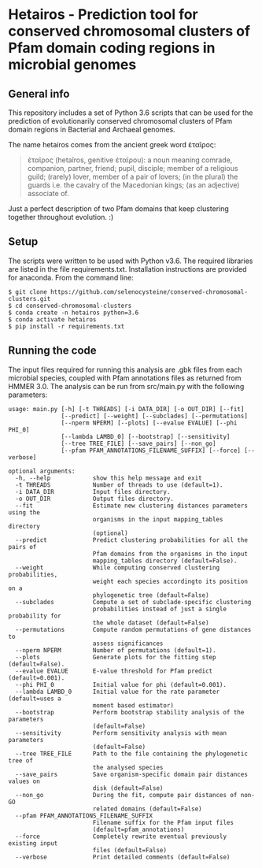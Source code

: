 # Hetairos - Prediction tool for conserved chromosomal clusters of Pfam domain coding regions in microbial genomes
## General info
This repository includes a set of Python 3.6 scripts that can be used for the prediction of evolutionarily conserved chromosomal clusters of Pfam domain regions in Bacterial and Archaeal genomes.

The name hetairos comes from the ancient greek word ἑταῖρος:
> ἑταῖρος (hetaîros, genitive ἑταῖρου): a noun meaning comrade, companion, partner, friend; pupil, disciple; member of a religious guild; (rarely) lover, member of a pair of lovers; (in the plural) the guards i.e. the cavalry of the Macedonian kings; (as an adjective) associate of.

Just a perfect description of two Pfam domains that keep clustering together throughout evolution. :) 
	
## Setup
The scripts were written to be used with Python v3.6. The required libraries are listed in the file requirements.txt.
Installation instructions are provided for anaconda. From the command line:

```
$ git clone https://github.com/selenocysteine/conserved-chromosomal-clusters.git
$ cd conserved-chromosomal-clusters
$ conda create -n hetairos python=3.6
$ conda activate hetairos
$ pip install -r requirements.txt
```

## Running the code
The input files required for running this analysis are .gbk files from each microbial species, coupled with Pfam annotations files as returned from HMMER 3.0. 
The analysis can be run from src/main.py with the following parameters:

```
usage: main.py [-h] [-t THREADS] [-i DATA_DIR] [-o OUT_DIR] [--fit]
               [--predict] [--weight] [--subclades] [--permutations]
               [--nperm NPERM] [--plots] [--evalue EVALUE] [--phi PHI_0]
               [--lambda LAMBD_0] [--bootstrap] [--sensitivity]
               [--tree TREE_FILE] [--save_pairs] [--non_go]
               [--pfam PFAM_ANNOTATIONS_FILENAME_SUFFIX] [--force] [--verbose]

optional arguments:
  -h, --help            show this help message and exit
  -t THREADS            Number of threads to use (default=1).
  -i DATA_DIR           Input files directory.
  -o OUT_DIR            Output files directory.
  --fit                 Estimate new clustering distances parameters using the
                        organisms in the input mapping_tables directory
                        (optional)
  --predict             Predict clustering probabilities for all the pairs of
                        Pfam domains from the organisms in the input
                        mapping_tables directory (default=False).
  --weight              While computing conserved clustering probabilities,
                        weight each species accordingto its position on a
                        phylogenetic tree (default=False)
  --subclades           Compute a set of subclade-specific clustering
                        probabilities instead of just a single probability for
                        the whole dataset (default=False)
  --permutations        Compute random permutations of gene distances to
                        assess significances
  --nperm NPERM         Number of permutations (default=1).
  --plots               Generate plots for the fitting step (default=False).
  --evalue EVALUE       E-value threshold for Pfam predict (default=0.001).
  --phi PHI_0           Initial value for phi (default=0.001).
  --lambda LAMBD_0      Initial value for the rate parameter (default=uses a
                        moment based estimator)
  --bootstrap           Perform bootstrap stability analysis of the parameters
                        (default=False)
  --sensitivity         Perform sensitivity analysis with mean parameters
                        (default=False)
  --tree TREE_FILE      Path to the file containing the phylogenetic tree of
                        the analysed species
  --save_pairs          Save organism-specific domain pair distances values on
                        disk (default=False)
  --non_go              During the fit, compute pair distances of non-GO
                        related domains (default=False)
  --pfam PFAM_ANNOTATIONS_FILENAME_SUFFIX
                        Filename suffix for the Pfam input files
                        (default=pfam_annotations)
  --force               Completely rewrite eventual previously existing input
                        files (default=False)
  --verbose             Print detailed comments (default=False)

```
